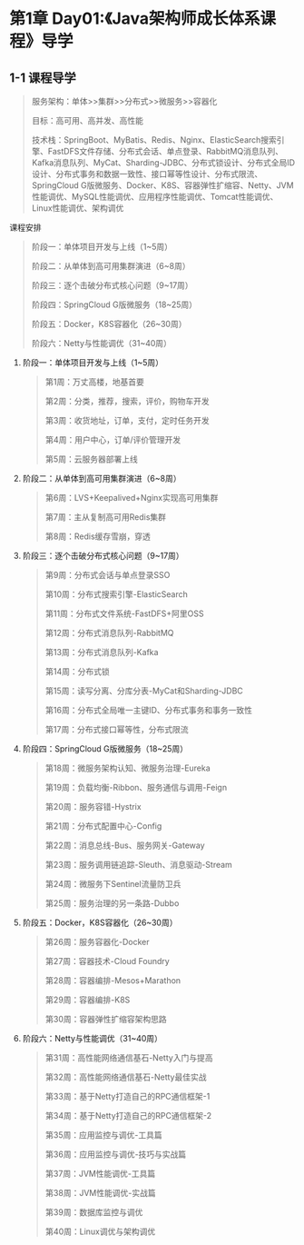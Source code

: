 # 第1章 Day01:《Java架构师成长体系课程》导学

## 1-1 课程导学

> 服务架构：单体>>集群>>分布式>>微服务>>容器化
>
> 目标：高可用、高并发、高性能
>
> 技术栈：SpringBoot、MyBatis、Redis、Nginx、ElasticSearch搜索引擎、FastDFS文件存储、分布式会话、单点登录、RabbitMQ消息队列、Kafka消息队列、MyCat、Sharding-JDBC、分布式锁设计、分布式全局ID设计、分布式事务和数据一致性、接口幂等性设计、分布式限流、SpringCloud G版微服务、Docker、K8S、容器弹性扩缩容、Netty、JVM性能调优、MySQL性能调优、应用程序性能调优、Tomcat性能调优、Linux性能调优、架构调优

课程安排

> 阶段一：单体项目开发与上线（1~5周）
>
> 阶段二：从单体到高可用集群演进（6~8周）
>
> 阶段三：逐个击破分布式核心问题（9~17周）
>
> 阶段四：SpringCloud G版微服务（18~25周）
>
> 阶段五：Docker，K8S容器化（26~30周）
>
> 阶段六：Netty与性能调优（31~40周）

1. 阶段一：单体项目开发与上线（1~5周）

   > 第1周：万丈高楼，地基首要
   >
   > 第2周：分类，推荐，搜索，评价，购物车开发
   >
   > 第3周：收货地址，订单，支付，定时任务开发
   >
   > 第4周：用户中心，订单/评价管理开发
   >
   > 第5周：云服务器部署上线

2. 阶段二：从单体到高可用集群演进（6~8周）

   > 第6周：LVS+Keepalived+Nginx实现高可用集群
   >
   > 第7周：主从复制高可用Redis集群
   >
   > 第8周：Redis缓存雪崩，穿透

3. 阶段三：逐个击破分布式核心问题（9~17周）

   > 第9周：分布式会话与单点登录SSO
   >
   > 第10周：分布式搜索引擎-ElasticSearch
   >
   > 第11周：分布式文件系统-FastDFS+阿里OSS
   >
   > 第12周：分布式消息队列-RabbitMQ
   >
   > 第13周：分布式消息队列-Kafka
   >
   > 第14周：分布式锁
   >
   > 第15周：读写分离、分库分表-MyCat和Sharding-JDBC
   >
   > 第16周：分布式全局唯一主键ID、分布式事务和事务一致性
   >
   > 第17周：分布式接口幂等性，分布式限流

4. 阶段四：SpringCloud G版微服务（18~25周）

   > 第18周：微服务架构认知、微服务治理-Eureka
   >
   > 第19周：负载均衡-Ribbon、服务通信与调用-Feign
   >
   > 第20周：服务容错-Hystrix
   >
   > 第21周：分布式配置中心-Config
   >
   > 第22周：消息总线-Bus、服务网关-Gateway
   >
   > 第23周：服务调用链追踪-Sleuth、消息驱动-Stream
   >
   > 第24周：微服务下Sentinel流量防卫兵
   >
   > 第25周：服务治理的另一条路-Dubbo

5. 阶段五：Docker，K8S容器化（26~30周）

   > 第26周：服务容器化-Docker
   >
   > 第27周：容器技术-Cloud Foundry
   >
   > 第28周：容器编排-Mesos+Marathon
   >
   > 第29周：容器编排-K8S
   >
   > 第30周：容器弹性扩缩容架构思路

6. 阶段六：Netty与性能调优（31~40周）

   > 第31周：高性能网络通信基石-Netty入门与提高
   >
   > 第32周：高性能网络通信基石-Netty最佳实战
   >
   > 第33周：基于Netty打造自己的RPC通信框架-1
   >
   > 第34周：基于Netty打造自己的RPC通信框架-2
   >
   > 第35周：应用监控与调优-工具篇
   >
   > 第36周：应用监控与调优-技巧与实战篇
   >
   > 第37周：JVM性能调优-工具篇
   >
   > 第38周：JVM性能调优-实战篇
   >
   > 第39周：数据库监控与调优
   >
   > 第40周：Linux调优与架构调优
